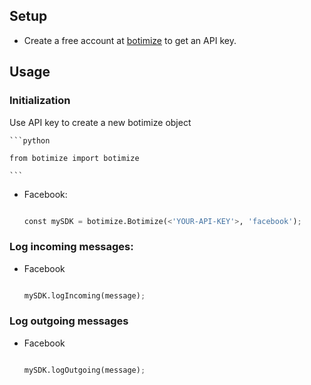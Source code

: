 ## Setup

* Create a free account at [botimize](http://botimize.io) to get an API key.


## Usage

### Initialization

Use API key to create a new botimize object

	```python

  	from botimize import botimize

  	```

- Facebook:

  ```python

  const mySDK = botimize.Botimize(<'YOUR-API-KEY'>, 'facebook');

  ```

### Log incoming messages:

- Facebook

  ```python
  
  mySDK.logIncoming(message);
  
  ```


### Log outgoing messages

- Facebook

  ```python

  mySDK.logOutgoing(message);

  ```
